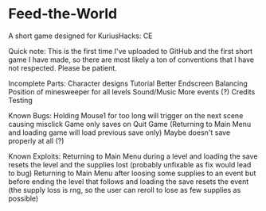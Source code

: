 # Feed-the-World
A short game designed for KuriusHacks: CE

Quick note: This is the first time I've uploaded to GitHub and the first short game I have made, so there are most likely a ton of conventions that I have not respected. Please be patient.

Incomplete Parts:
  Character designs
  Tutorial
  Better Endscreen
  Balancing
  Position of minesweeper for all levels
  Sound/Music
  More events (?)
  Credits
  Testing

Known Bugs:
  Holding Mouse1 for too long will trigger on the next scene causing misclick
  Game only saves on Quit Game (Returning to Main Menu and loading game will load previous save only)
    Maybe doesn't save properly at all (?)

Known Exploits:
  Returning to Main Menu during a level and loading the save resets the level and the supplies lost (probably unfixable as fix would lead to bug)
  Returning to Main Menu after loosing some supplies to an event but before ending the level that follows and loading the save resets the event (the supply loss is rng, so the   user can reroll to lose as few supplies as possible)
